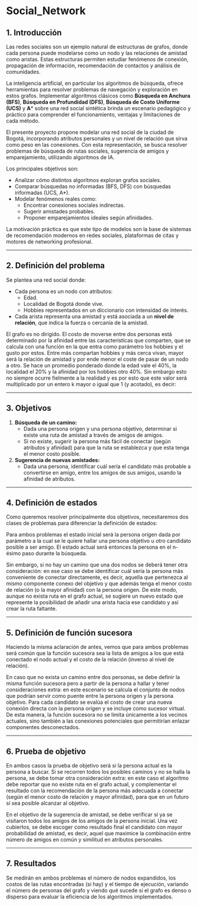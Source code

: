 # Social_Network
## 1. Introducción

Las redes sociales son un ejemplo natural de estructuras de grafos, donde cada persona puede modelarse como un nodo y las relaciones de amistad como aristas. Estas estructuras permiten estudiar fenómenos de conexión, propagación de información, recomendación de contactos y análisis de comunidades.

La inteligencia artificial, en particular los algoritmos de búsqueda, ofrece herramientas para resolver problemas de navegación y exploración en estos grafos. Implementar algoritmos clásicos como **Búsqueda en Anchura (BFS)**, **Búsqueda en Profundidad (DFS)**, **Búsqueda de Costo Uniforme (UCS)** y **A*** sobre una red social sintética brinda un escenario pedagógico y práctico para comprender el funcionamiento, ventajas y limitaciones de cada método.

El presente proyecto propone modelar una red social de la ciudad de Bogotá, incorporando atributos personales y un nivel de relación que sirva como peso en las conexiones. Con esta representación, se busca resolver problemas de búsqueda de rutas sociales, sugerencia de amigos y emparejamiento, utilizando algoritmos de IA.

Los principales objetivos son:

- Analizar cómo distintos algoritmos exploran grafos sociales.
- Comparar búsquedas no informadas (BFS, DFS) con búsquedas informadas (UCS, A*).
- Modelar fenómenos reales como:
    - Encontrar conexiones sociales indirectas.
    - Sugerir amistades probables.
    - Proponer emparejamientos ideales según afinidades.

La motivación práctica es que este tipo de modelos son la base de sistemas de recomendación modernos en redes sociales, plataformas de citas y motores de networking profesional.

---

## 2. Definición del problema

Se plantea una red social donde:

- Cada persona es un nodo con atributos:
    - Edad.
    - Localidad de Bogotá donde vive.
    - Hobbies representados en un diccionario con intensidad de interés.
- Cada arista representa una amistad y está asociada a un **nivel de relación**, que indica la fuerza o cercanía de la amistad.

El grafo es no dirigido. El costo de moverse entre dos personas está determinado por la afinidad entre las características que comparten, que se calcula con una función en la que entra como parámetro los hobbies y el gusto por estos. Entre más compartan hobbies y más cerca vivan, mayor será la relación de amistad y por ende menor el coste de pasar de un nodo a otro. Se hace un promedio ponderado donde la edad vale el 40%, la localidad el 20% y la afinidad por los hobbies otro 40%. Sin embargo esto no siempre ocurre fielmente a la realidad y es por esto que este valor será multiplicado por un entero k mayor o igual que 1 (y acotado), es decir:


---

## 3. Objetivos

1. **Búsqueda de un camino:**
    - Dada una persona origen y una persona objetivo, determinar si existe una ruta de amistad a través de amigos de amigos.
    - Si no existe, sugerir la persona más fácil de conectar (según atributos y afinidad) para que la ruta se establezca y que esta tenga el menor costo posible.
2. **Sugerencia de nuevas amistades:**
    - Dada una persona, identificar cuál sería el candidato más probable a convertirse en amigo, entre los amigos de sus amigos, usando la afinidad de atributos.

---

## 4. Definición de estados

Como queremos resolver principalmente dos objetivos, necesitaremos dos clases de problemas para diferenciar la definición de estados:

Para ambos problemas el estado inicial será la persona origen dada por parámetro a la cual se le quiere hallar una persona objetivo u otro candidato posible a ser amigo. El estado actual será entonces la persona en el n-ésimo paso durante la búsqueda.

Sin embargo, si no hay un camino que una dos nodos se deberá tener otra consideración: en ese caso se debe identificar cuál sería la persona más conveniente de conectar directamente, es decir, aquella que pertenezca al mismo componente conexo del objetivo y que además tenga el menor costo de relación (o la mayor afinidad) con la persona origen. De este modo, aunque no exista ruta en el grafo actual, se sugiere un nuevo estado que represente la posibilidad de añadir una arista hacia ese candidato y así crear la ruta faltante.

---

## 5. Definición de función sucesora

Haciendo la misma aclaración de antes, vemos que para ambos problemas será común que la función sucesora sea la lista de amigos a los que está conectado el nodo actual y el costo de la relación (inverso al nivel de relación).

En caso que no exista un camino entre dos personas, se debe definir la misma función sucesora pero a partir de la persona a hallar y tener consideraciones extra: en este escenario se calcula el conjunto de nodos que podrían servir como puente entre la persona origen y la persona objetivo. Para cada candidato se evalúa el costo de crear una nueva conexión directa con la persona origen y se incluye como sucesor virtual. De esta manera, la función sucesora no se limita únicamente a los vecinos actuales, sino también a las conexiones potenciales que permitirían enlazar componentes desconectados.

---

## 6. Prueba de objetivo

En ambos casos la prueba de objetivo será si la persona actual es la persona a buscar. Si se recorren todos los posibles caminos y no se halla la persona, se debe tomar otra consideración extra: en este caso el algoritmo debe reportar que no existe ruta en el grafo actual, y complementar el resultado con la recomendación de la persona más adecuada a conectar (según el menor costo de relación y mayor afinidad), para que en un futuro sí sea posible alcanzar al objetivo.

En el objetivo de la sugerencia de amistad, se debe verificar si ya se visitaron todos los amigos de los amigos de la persona inicial. Una vez cubiertos, se debe escoger como resultado final el candidato con mayor probabilidad de amistad, es decir, aquel que maximice la combinación entre número de amigos en común y similitud en atributos personales.

---

## 7. Resultados

Se medirán en ambos problemas el número de nodos expandidos, los costos de las rutas encontradas (si hay) y el tiempo de ejecución, variando el número de personas del grafo y viendo qué sucede si el grafo es denso o disperso para evaluar la eficiencia de los algoritmos implementados.
